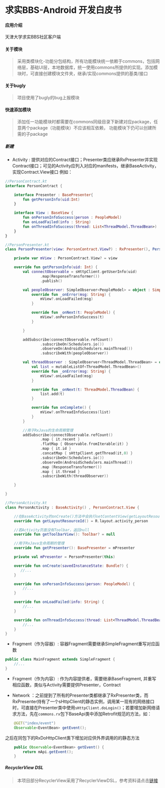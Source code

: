# 求实BBS-Android 开发白皮书

#### 应用介绍
  天津大学求实BBS社区客户端


#### 关于模块
> 采用类模块化-功能分包结构，所有功能模块统一依赖于commons，包括网络层，基础UI层，本地数据库，统一使用commons所提供的实现。添加模块时，可直接创建模块文件夹，继承/实现commons提供的基类/接口



#### 关于bugly

> 项目使用了bugly的bug上报模块



#### 快速添加模块


> 添加任一功能模块时都需要在commons同级目录下新建对应package，任意两个package（功能模块）不应该相互依赖，
> 功能模块下仍可以创建所需的子package

##### 新建

- Activity : 提供对应的Contract接口；Presenter类应继承RxPresenter并实现Contract接口；可见的Activity应列入对应的manifests，继承BaseActivity，实现Contract.View接口 例如：
```kotlin
//PersonContract.kt
interface PersonContract {

    interface Presenter : BasePresenter{
        fun getPersonInfo(uid:Int)
    }

    interface View : BaseView {
        fun onPersonInfoSuccess(person : PeopleModel)
        fun onLoadFailed(info : String)
        fun onThreadInfoSuccess(thread: List<ThreadModel.ThreadBean>)
    }
}

//PersonPresenter.kt
class PersonPresenter(view: PersonContract.View?) : RxPresenter(), PersonContract.Presenter {

    private var mView : PersonContract.View? = view

    override fun getPersonInfo(uid: Int) {
        val connectObservable = sHttpClient.getUserInfo(uid)
                .map(ResponseTransformer())
                .publish()

        val peopleObserver: SimpleObserver<PeopleModel> = object : SimpleObserver<PeopleModel>() {
            override fun _onError(msg: String) {
                mView?.onLoadFailed(msg)
            }

            override fun _onNext(t: PeopleModel) {
                mView?.onPersonInfoSuccess(t)
            }

        }

        addSubscribe(connectObservable.refCount()
                .subscribeOn(Schedulers.io())
                .observeOn(AndroidSchedulers.mainThread())
                .subscribeWith(peopleObserver))

        val threadObserver : SimpleObserver<ThreadModel.ThreadBean> = object : SimpleObserver<ThreadModel.ThreadBean>() {
            val list = mutableListOf<ThreadModel.ThreadBean>()
            override fun _onError(msg: String) {
                mView?.onLoadFailed(msg)
            }

            override fun _onNext(t: ThreadModel.ThreadBean) {
                list.add(t)
            }

            override fun onComplete() {
                mView?.onThreadInfoSuccess(list)
            }
        }

        //用于RxJava的生命周期管理
        addSubscribe(connectObservable.refCount()
                .map { it.recent }
                .flatMap { Observable.fromIterable(it) }
                .map { it.id }
                .concatMap { sHttpClient.getThread(it,0) }
                .subscribeOn(Schedulers.io())
                .observeOn(AndroidSchedulers.mainThread())
                .map (ResponseTransformer())
                .map { it.thread }
                .subscribeWith(threadObserver))

    }

}

//PersonActivity.kt
class PersonActivity : BaseActivity() , PersonContract.View {

    //在BaseActivity的onCreate()方法中会执行setContentView(getLayoutResourceId());
    override fun getLayoutResourceId() = R.layout.activity_person

    //若Activity页面没有Toolbar，返回null
    override fun getToolbarView(): Toolbar? = null

    //用于RxJava生命周期的管理
    override fun getPresenter(): BasePresenter = mPresenter

    private val mPresenter = PersonPresenter(this)

    override fun onCreate(savedInstanceState: Bundle?) {
       //...
    }

    override fun onPersonInfoSuccess(person: PeopleModel) {
        //...
    }

    override fun onLoadFailed(info: String) {
        //...
    }

    override fun onThreadInfoSuccess(thread: List<ThreadModel.ThreadBean>) {
        //...
    }
}
```

- Fragment（作为容器）: 容器Fragment需要继承SimpleFragment重写对应函数
```java
public class MainFragment extends SimpleFragment {
    //...
}
```

- Fragment（作为内容）: 作为内容提供者，需要继承BaseFragment, 并重写相应函数，类似与Activity需要提供Presenter，Contract

- Network ：之前提到了所有的Presenter类都继承了RxPresenter类，而RxPresenter持有了一个sHttpClient的静态实例，调用某一现有的网络接口时，可直接在Presenter类中使用```sHttpClient.doLogin()```；若要增加新网络请求方法，先在```commons.rx```包下BaseApi类中添加Retrofit规范的方法，如：
```java
    @GET("index/event")
    Observable<EventBean> getEvent();
```
之后在同包下的RxDoHttpClient类下增加对应供外界调用的的静态方法
```java
    public Observable<EventBean> getEvent() {
        return mApi.getEvent();
    }
```



##### RecyclerView DSL

>  本项目部分RecyclerView采用了RecyclerViewDSL，参考资料请点击[链接](https://github.com/life2015/RecyclerViewDSL)
